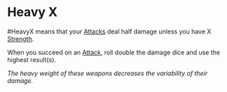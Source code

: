 # Heavy X
#HeavyX means that your [Attacks](../../../../../Game%20Procedures/Attack.md) deal half damage unless you have X [Strength](../../../../../Player%20Characters/Chosen%20Statistics/Strength.md).

When you succeed on an [Attack](../../../../../Game%20Procedures/Attack.md), roll double the damage dice and use the highest result(s).

*The heavy weight of these weapons decreases the variability of their damage.*